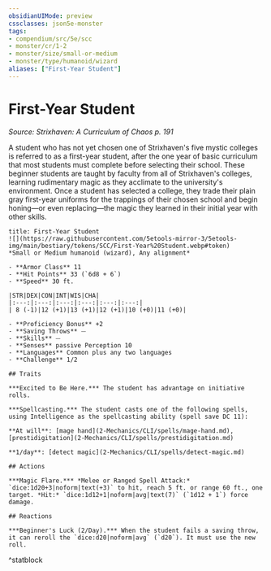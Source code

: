 ```yaml
---
obsidianUIMode: preview
cssclasses: json5e-monster
tags:
- compendium/src/5e/scc
- monster/cr/1-2
- monster/size/small-or-medium
- monster/type/humanoid/wizard
aliases: ["First-Year Student"]
---
```

# First-Year Student
*Source: Strixhaven: A Curriculum of Chaos p. 191*  

A student who has not yet chosen one of Strixhaven's five mystic colleges is referred to as a first-year student, after the one year of basic curriculum that most students must complete before selecting their school. These beginner students are taught by faculty from all of Strixhaven's colleges, learning rudimentary magic as they acclimate to the university's environment. Once a student has selected a college, they trade their plain gray first-year uniforms for the trappings of their chosen school and begin honing—or even replacing—the magic they learned in their initial year with other skills.

```ad-statblock
title: First-Year Student
![](https://raw.githubusercontent.com/5etools-mirror-3/5etools-img/main/bestiary/tokens/SCC/First-Year%20Student.webp#token)
*Small or Medium humanoid (wizard), Any alignment*

- **Armor Class** 11
- **Hit Points** 33 (`6d8 + 6`)
- **Speed** 30 ft.

|STR|DEX|CON|INT|WIS|CHA|
|:---:|:---:|:---:|:---:|:---:|:---:|
| 8 (-1)|12 (+1)|13 (+1)|12 (+1)|10 (+0)|11 (+0)|

- **Proficiency Bonus** +2
- **Saving Throws** ⏤
- **Skills** ⏤
- **Senses** passive Perception 10
- **Languages** Common plus any two languages
- **Challenge** 1/2

## Traits

***Excited to Be Here.*** The student has advantage on initiative rolls.

***Spellcasting.*** The student casts one of the following spells, using Intelligence as the spellcasting ability (spell save DC 11):

**At will**: [mage hand](2-Mechanics/CLI/spells/mage-hand.md), [prestidigitation](2-Mechanics/CLI/spells/prestidigitation.md)

**1/day**: [detect magic](2-Mechanics/CLI/spells/detect-magic.md)

## Actions

***Magic Flare.*** *Melee or Ranged Spell Attack:* `dice:1d20+3|noform|text(+3)` to hit, reach 5 ft. or range 60 ft., one target. *Hit:* `dice:1d12+1|noform|avg|text(7)` (`1d12 + 1`) force damage.

## Reactions

***Beginner's Luck (2/Day).*** When the student fails a saving throw, it can reroll the `dice:d20|noform|avg` (`d20`). It must use the new roll.
```
^statblock